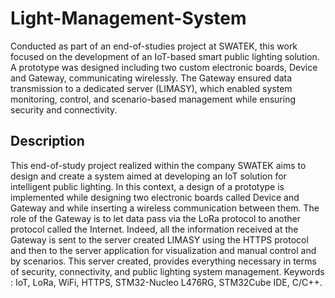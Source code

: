 # Light-Management-System
Conducted as part of an end-of-studies project at SWATEK, this work focused on the development of an IoT-based smart public lighting solution. A prototype was designed including two custom electronic boards, Device and Gateway, communicating wirelessly. The Gateway ensured data transmission to a dedicated server (LIMASY), which enabled system monitoring, control, and scenario-based management while ensuring security and connectivity.

## Description
This end-of-study project realized within the company SWATEK aims to design and create a system aimed at
developing an IoT solution for intelligent public lighting. In this context, a design of a prototype is implemented
while designing two electronic boards called Device and Gateway and while inserting a wireless communication
between them. The role of the Gateway is to let data pass via the LoRa protocol to another protocol called
the Internet. Indeed, all the information received at the Gateway is sent to the server created LIMASY using
the HTTPS protocol and then to the server application for visualization and manual control and by scenarios.
This server created, provides everything necessary in terms of security, connectivity, and public lighting system
management.
Keywords : IoT, LoRa, WiFi, HTTPS, STM32-Nucleo L476RG, STM32Cube IDE, C/C++.
